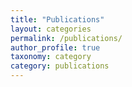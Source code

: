 ```yaml
---
title: "Publications"
layout: categories
permalink: /publications/
author_profile: true
taxonomy: category
category: publications
---
```

